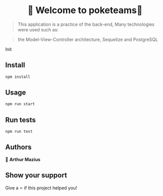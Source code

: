 <h1 align="center">👋 Welcome to poketeams👋</h1>

> This application is a practice of the back-end,
Many technologies were used such as:

>the Model-View-Controller architecture,
Sequelize and PostgreSQL

Init

## Install

```sh
npm install
```

## Usage

```sh
npm run start
```

## Run tests

```sh
npm run test
```


## Authors

👤 **Arthur Mazius**


## Show your support

Give a ⭐️ if this project helped you!
